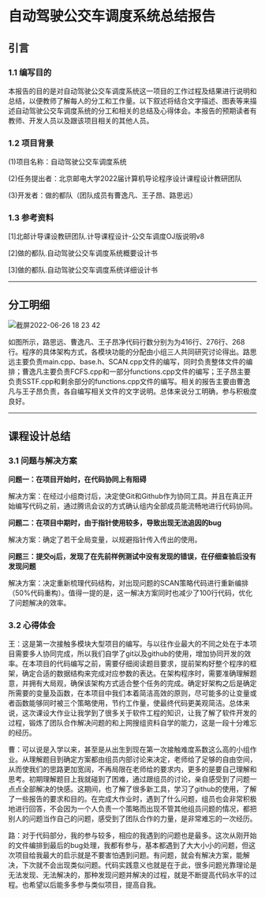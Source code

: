 # 自动驾驶公交车调度系统总结报告

## 引言

### 1.1 编写目的

本报告的目的是对自动驾驶公交车调度系统这一项目的工作过程及结果进行说明和总结，以便教师了解每人的分工和工作量。以下叙述将结合文字描述、图表等来描述自动驾驶公交车调度系统的分工和相关的总结及心得体会。本报告的预期读者有教师、开发人员以及跟该项目相关的其他人员。

### 1.2 项目背景

(1)项目名称：自动驾驶公交车调度系统

(2)任务提出者：北京邮电大学2022届计算机导论程序设计课程设计教研团队

(3)开发者：做的都队（团队成员有曹逸凡、王子昂、路思远）

### 1.3 参考资料

[1]北邮计导课设教研团队.计导课程设计-公交车调度OJ版说明v8

[2]做的都队.自动驾驶公交车调度系统概要设计书

[3]做的都队.自动驾驶公交车调度系统详细设计书

---

## 分工明细
![截屏2022-06-26 18 23 42](https://user-images.githubusercontent.com/91677266/184106007-ab9ce4a0-fbcf-46f6-8f4a-1578fb41d3f8.png)

如图所示，路思远、曹逸凡、王子昂净代码行数分别为为416行、276行、268行。程序的具体架构方式，各模块功能的分配由小组三人共同研究讨论得出。路思远主要负责main.cpp、base.h、SCAN.cpp文件的编写，同时负责整体文件的编排；曹逸凡主要负责FCFS.cpp和一部分functions.cpp文件的编写；王子昂主要负责SSTF.cpp和剩余部分的functions.cpp文件的编写。相关的报告主要由曹逸凡与王子昂负责，各自编写相关文件的文字说明。总体来说分工明确，参与积极度良好。

---

## 课程设计总结

### 3.1 问题与解决方案

**问题一：在项目开始时，在代码协同上有阻碍**

解决方案：在经过小组商讨后，决定使Git和Github作为协同工具。并且在真正开始编写代码之前，通过腾讯会议的方式确认组内全部成员能流畅地进行代码协同。

**问题二：在项目中期时，由于指针使用较多，导致出现无法追因的bug**

解决方案：确定了若干全局变量，以规避指针传入传出的使用。

**问题三：提交oj后，发现了在先前样例测试中没有发现的错误，在仔细查验后没有发现问题**

解决方案：决定重新梳理代码结构，对出现问题的SCAN策略代码进行重新编排（50%代码重构）。值得一提的是，这一解决方案同时也减少了100行代码，优化了问题解决的效率。

### 3.2 心得体会

王：这是第一次接触多模块大型项目的编写。与以往作业最大的不同之处在于本项目需要多人协同完成，所以我们自学了git以及github的使用，增加协同开发的效率。在本项目的代码编写之前，需要仔细阅读题目要求，提前架构好整个程序的框架，确定合适的数据结构来完成对应参数的表达。在架构程序时，需要准确理解题意，并拥有大局观，确保该架构方式适合整个任务的完成。确定好架构之后是确定所需要的变量及函数，在本项目中我们本着简洁高效的原则，尽可能多的让变量或者函数能够同时被三个策略使用，节约工作量，使最终代码更美观简洁。总体来说，这次课设大作业让我学到了很多关于软件工程的知识，让我了解了软件开发的过程，锻炼了团队合作解决问题的和上网搜组资料自学的能力，这是一段十分难忘的经历。

曹：可以说是入学以来，甚至是从出生到现在第一次接触难度系数这么高的小组作业。从理解题目到确定方案都由组员内部讨论来决定，老师给了足够的自由空间，从而使我们的思路更加宽阔，不再局限在老师给的要求内，更多的是要自己理解和思考。初期理解题目上我就碰到了困难，通过跟组员的讨论，亲自感受到了问题一点点全部解决的快感。这期间，也了解了很多新工具，学习了github的使用，了解了一些报告的要求和目的。在完成大作业时，遇到了什么问题，组员也会非常积极地进行回答，不会因为一个人负责一个策略而出现不管其他组员问题的情况，都把别人的问题当作自己的问题，感受到了团队合作的力量，是非常难忘的一次经历。

路：对于代码部分，我的参与较多，相应的我遇到的问题也是最多。这次从刚开始的文件编排到最后的bug处理，我都有参与，基本都遇到了大大小小的问题，但这次项目给我最大的启示就是不要害怕遇到问题。有问题，就会有解决方案，能解决，下次就不会出现类似问题。代码实践意义也就是在于此，很多问题光靠理论是无法发现、无法解决的，那种发现问题并解决的过程，就是不断提高代码水平的过程。也希望以后能多多参与类似项目，提高自我。
